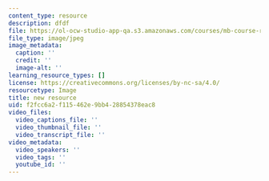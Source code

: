 ```yaml
---
content_type: resource
description: dfdf
file: https://ol-ocw-studio-app-qa.s3.amazonaws.com/courses/mb-course-rc-2/f2fcc6a2f115462e9bb428854378eac8_nisv98i4hno71.jpg
file_type: image/jpeg
image_metadata:
  caption: ''
  credit: ''
  image-alt: ''
learning_resource_types: []
license: https://creativecommons.org/licenses/by-nc-sa/4.0/
resourcetype: Image
title: new resource
uid: f2fcc6a2-f115-462e-9bb4-28854378eac8
video_files:
  video_captions_file: ''
  video_thumbnail_file: ''
  video_transcript_file: ''
video_metadata:
  video_speakers: ''
  video_tags: ''
  youtube_id: ''
---
```

